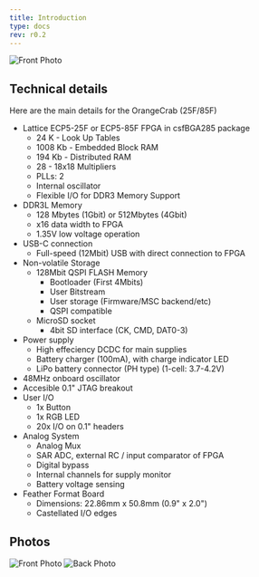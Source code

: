 ```yaml
---
title: Introduction
type: docs
rev: r0.2
---
```


![Front Photo](OrangeCrab_r0.2.1_front.jpeg "Front Photo")


## Technical details

Here are the main details for the OrangeCrab (25F/85F)
* Lattice ECP5-25F or ECP5-85F FPGA in csfBGA285 package
    * 24 K - Look Up Tables
    * 1008 Kb - Embedded Block RAM
    * 194 Kb - Distributed RAM
    * 28 - 18x18 Multipliers
    * PLLs: 2
    * Internal oscillator
    * Flexible I/O for DDR3 Memory Support
* DDR3L Memory
    * 128 Mbytes (1Gbit) or 512Mbytes (4Gbit)
    * x16 data width to FPGA
    * 1.35V low voltage operation
* USB-C connection
    * Full-speed (12Mbit) USB with direct connection to FPGA
* Non-volatile Storage
    * 128Mbit QSPI FLASH Memory 
        * Bootloader (First 4Mbits)
        * User Bitstream
        * User storage (Firmware/MSC backend/etc)
        * QSPI compatible
    * MicroSD socket
        * 4bit SD interface (CK, CMD, DAT0-3)
* Power supply
    * High effeciency DCDC for main supplies
    * Battery charger (100mA), with charge indicator LED
    * LiPo battery connector (PH type) (1-cell: 3.7-4.2V)
* 48MHz onboard oscillator
* Accesible 0.1" JTAG breakout
* User I/O
    * 1x Button 
    * 1x RGB LED
    * 20x I/O on 0.1" headers
* Analog System
    * Analog Mux
    * SAR ADC, external RC / input comparator of FPGA
    * Digital bypass
    * Internal channels for supply monitor
    * Battery voltage sensing
* Feather Format Board
    * Dimensions: 22.86mm x 50.8mm (0.9" x 2.0")
    * Castellated I/O edges

## Photos
![Front Photo](OrangeCrab_r0.2.1_front.jpeg "Front Photo")
![Back Photo](OrangeCrab_r0.2.1_back.jpeg "Back Photo")

